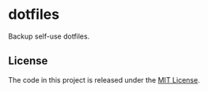 # dotfiles

Backup self-use dotfiles.

## License

The code in this project is released under the [MIT License][license_link].

[license_link]: https://github.com/mogeko/dotfiles/blob/master/LICENSE
